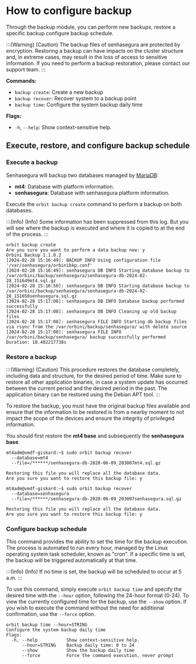 # How to configure backup

Through the backup module, you can perform new backups, restore a specific backup configure backup schedule.

:::(Warning) (Caution)
The backup files of senhasegura are protected by encryption. Restoring a backup can have impacts on the cluster structure and, in extreme cases, may result in the loss of access to sensitive information. If you need to perform a backup restoration, please contact our support team.
:::

**Commands:**
  - `backup create`: Create a new backup
  - `backup recover`: Recover system to a backup point
  - `backup time`: Configure the system backup daily time

**Flags:**
  - `-h`, `--help`: Show context-sensitive help.

## Execute, restore, and configure backup schedule

### Execute a backup

Senhasegura will backup two databases managed by [MariaDB](https://mariadb.com/):
- **mt4**: Database with platform information.
- **senhasegura**: Database with senhasegura platform information.

Execute the `orbit backup create` command to perform a backup on both databases.

:::(Info) (Info)
Some information has been suppressed from this log. But you will see where the backup is executed and where it is copied to at the end of the process.
:::
```
orbit backup create
Are you sure you want to perform a data backup now: y
Orbini Backup 1.1.0.2
[2024-02-28 15:16:49]: BACKUP INFO Using configuration file '/var/senhasegura/orbinibkp.conf'
[2024-02-28 15:16:49]: senhasegura DB INFO Starting database backup to /var/orbini/backup/senhasegura/senhasegura-db-2024-02-28_151649mt4.sql.gz
[2024-02-28 15:16:50]: senhasegura DB INFO Starting database backup to /var/orbini/backup/senhasegura/senhasegura-db-2024-02-28_151650senhasegura.sql.gz
[2024-02-28 15:17:08]: senhasegura DB INFO Database backup performed successfully
[2024-02-28 15:17:08]: senhasegura DB INFO Cleaning up old backup files
[2024-02-28 15:17:08]: senhasegura FILE INFO Starting db backup files via rsync from the /var/orbini/backup/senhasegura/ with delete source
[2024-02-28 15:17:08]: senhasegura FILE INFO /var/orbini/backup/senhasegura/ backup successfully performed
Duration: 18.402217738s
```

### Restore a backup

:::(Warning) (Caution)
This procedure restores the database completely, including data and structure, for the desired period of time. Make sure to restore all other application binaries, in case a system update has occurred between the current period and the desired period in the past. The application binary can be restored using the Debian APT tool.
:::

To restore the backup, you must have the original backup files available and ensure that the information to be restored is from a nearby moment to not impact the scope of the devices and ensure the integrity of privileged information.

You should first restore the **mt4 base** and subsequently the **senhasegura base**.

```
mt4adm@vmdf-giskard:~$ sudo orbit backup recover
  --database=mt4
  --file=/******/senhasegura-db-2020-06-09_203007mt4.sql.gz

Restoring this file you will replace all the database data.
Are you sure you want to restore this backup file: y

mt4adm@vmdf-giskard:~$ sudo orbit backup recover
  --database=senhasegura
  --file=/******/senhasegura-db-2020-06-09_203007senhasegura.sql.gz

Restoring this file you will replace all the database data.
Are you sure you want to restore this backup file: y
```

### Configure backup schedule

This command provides the ability to set the time for the backup execution. The process is automated to run every hour, managed by the Linux operating system task scheduler, known as "cron". If a specific time is set, the backup will be triggered automatically at that time.

:::(Info) (Info)
If no time is set, the backup will be scheduled to occur at 5 a.m.
:::

To use this command, simply execute `orbit backup time` and specify the desired time with the `--hour` option, following the 24-hour format (0-24).
To view the currently configured time for the backup, use the `--show` option.
If you wish to execute the command without the need for additional confirmation, use the `--force` option.

```
orbit backup time --hour=STRING
Configure the system backup daily time
Flags:
  -h, --help           Show context-sensitive help.
      --hour=STRING    Backup daily time: 0 to 24
      --show           Show the backup daily time
      --force          Force the command execution, never prompt
